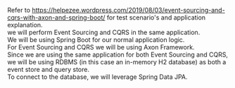 Refer to https://helpezee.wordpress.com/2019/08/03/event-sourcing-and-cqrs-with-axon-and-spring-boot/ for test scenario's and application explanation.
<br/>
we will perform Event Sourcing and CQRS in the same application.
<br/>
We will be using Spring Boot for our normal application logic.
<br/>
For Event Sourcing and CQRS we will be using Axon Framework.
<br/>
Since we are using the same application for both Event Sourcing and CQRS, we will be using RDBMS (in this case an in-memory H2 database) as both a event store and query store.
<br/>
To connect to the database, we will leverage Spring Data JPA.
<br/>
